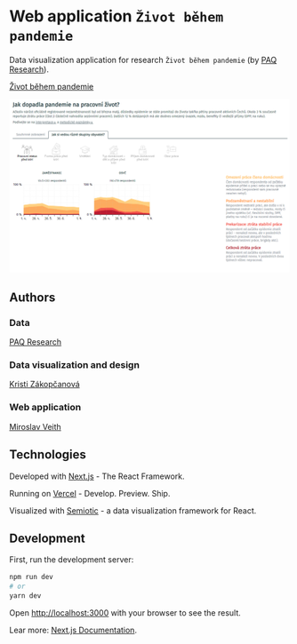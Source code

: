 # Web application `Život během pandemie`

Data visualization application for research `Život během pandemie` (by [PAQ Research](https://www.paqresearch.cz/)).

[Život během pandemie](https://zivotbehempandemie.cz/)

![main](public/destabilizace.png)

## Authors

### Data

[PAQ Research](https://www.paqresearch.cz/)

### Data visualization and design

[Kristi Zákopčanová](https://github.com/kikinna)

### Web application

[Miroslav Veith](https://github.com/mveith/)

## Technologies

Developed with [Next.js](https://nextjs.org/) - The React Framework.

Running on [Vercel](https://vercel.com) - Develop. Preview. Ship.

Visualized with [Semiotic](https://semiotic.nteract.io/) - a data visualization framework for React.

## Development

First, run the development server:

```bash
npm run dev
# or
yarn dev
```

Open [http://localhost:3000](http://localhost:3000) with your browser to see the result.

Lear more: [Next.js Documentation](https://nextjs.org/docs).
